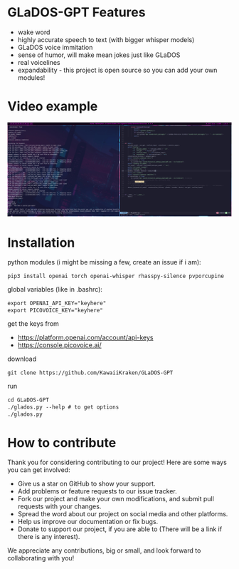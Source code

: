 # GLaDOS-GPT Features
- wake word 
- highly accurate speech to text (with bigger whisper models)
- GLaDOS voice immitation
- sense of humor, will make mean jokes just like GLaDOS
- real voicelines 
- expandability - this project is open source so you can add your own modules!

# Video example
[![Oops! There should have been a video example.](thumbnail.jpg)](https://streamable.com/2ry356)

# Installation
python modules (i might be missing a few, create an issue if i am):
```
pip3 install openai torch openai-whisper rhasspy-silence pvporcupine
```
global variables (like in .bashrc):
```
export OPENAI_API_KEY="keyhere"
export PICOVOICE_KEY="keyhere"
```
get the keys from 
- https://platform.openai.com/account/api-keys
- https://console.picovoice.ai/

download
```
git clone https://github.com/KawaiiKraken/GLaDOS-GPT
```
run
```
cd GLaDOS-GPT
./glados.py --help # to get options
./glados.py
```

# How to contribute 
Thank you for considering contributing to our project! Here are some ways you can get involved:

- Give us a star on GitHub to show your support.
- Add problems or feature requests to our issue tracker.
- Fork our project and make your own modifications, and submit pull requests with your changes.
- Spread the word about our project on social media and other platforms.
- Help us improve our documentation or fix bugs.
- Donate to support our project, if you are able to (There will be a link if there is any interest).

We appreciate any contributions, big or small, and look forward to collaborating with you!
